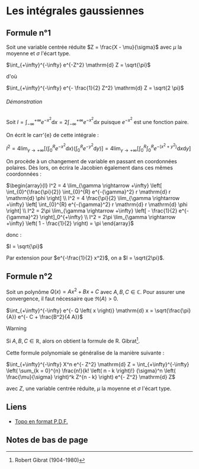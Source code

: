 # Les intégrales gaussiennes

## Formule n°1

Soit une variable centrée réduite $Z = \frac{X - \mu}{\sigma}$ avec $\mu$ la moyenne et $\sigma$ l'écart type.

$\int_{+\infty}^{-\infty} e^{-Z^2} \mathrm{d} Z = \sqrt{\pi}$

d'où

$\int_{+\infty}^{-\infty} e^{- \frac{1}{2} Z^2} \mathrm{d} Z = \sqrt{2 \pi}$

###### Démonstration

Soit $I = \int_{-\infty}^{+\infty} e^{-x^2} \mathrm{d} x = 2 \int_{-\infty}^{+\infty} e^{-x^2} \mathrm{d} x$ puisque $e^{-x^2}$ est une fonction paire.

On écrit le carr'{e} de cette intégrale :

$I^2 = 4 \lim_{\gamma \rightarrow +\infty} \left[ \left( \int_{0}^{R} e^{-x^2} \mathrm{d} x \right) \left( \int_{0}^{R} e^{-y^2} \mathrm{d} y \right) \right] = 4 \lim_{\gamma \rightarrow +\infty} \left[ \int_{0}^{R} \int_{0}^{R} e^{- \left( x^2 + y^2 \right)} \mathrm{d} x \mathrm{d} y \right]$

On procède à un changement de variable en passant en coordonnées polaires. Dès lors, on écrira le Jacobien également dans ces mêmes coordonnées :

$\begin{array}{l} I^2 = 4 \lim_{\gamma \rightarrow +\infty} \left[ \int_{0}^{\frac{\pi}{2}} \int_{0}^{R} e^{-{\gamma}^2} r \mathrm{d} r \mathrm{d} \phi \right] \\ I^2 = 4 \frac{\pi}{2} \lim_{\gamma \rightarrow +\infty} \left[ \int_{0}^{R} e^{-{\gamma}^2} r \mathrm{d} r \mathrm{d} \phi \right] \\ I^2 = 2\pi \lim_{\gamma \rightarrow +\infty} \left[ - \frac{1}{2} e^{-{\gamma}^2} \right]_0^{+\infty} \\ I^2 = 2\pi \lim_{\gamma \rightarrow +\infty} \left( 1 - \frac{1}{2} \right) = \pi \end{array}$

donc :

$I = \sqrt{\pi}$

Par extension pour $e^{-\frac{1}{2} x^2}$, on a $I = \sqrt{2\pi}$.

## Formule n°2

Soit un polynôme $Q \left( x \right) = A x^2 + B x + C$ avec $A, B, C \in \mathbb{C}$. Pour assurer une convergence, il faut nécessaire que $\Re (A) > 0$.

$\int_{+\infty}^{-\infty} e^{- Q \left( x \right)} \mathrm{d} x = \sqrt{\frac{\pi}{A}} e^{- C + \frac{B^2}{4 A}}$

> [!WARNING]
> Si $A, B, C \in \mathbb{R}$, alors on obtient la formule de R. Gibrat[^1].

Cette formule polynomiale se généralise de la manière suivante :

$\int_{+\infty}^{-\infty} X^n e^{- Z^2} \mathrm{d} Z = \int_{+\infty}^{-\infty} \left( \sum_{k = 0}^{n}  \frac{n!}{k! \left( n - k \right)!} {\sigma}^n \left( \frac{\mu}{\sigma} \right)^k Z^{n - k} \right) e^{- Z^2} \mathrm{d} Z$

avec $Z$, une variable centrée réduite, $\mu$ la moyenne et $\sigma$ l'écart type.

## Liens

- [Topo en format P.D.F.](./PDF/01-Les-integrales-gaussiennes.pdf)

## Notes de bas de page

[^1]: Robert Gibrat (1904-1980)